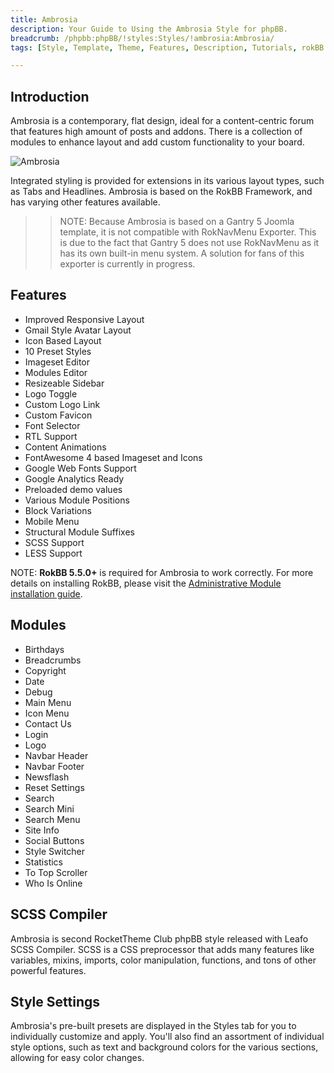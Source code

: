 ```yaml
---
title: Ambrosia
description: Your Guide to Using the Ambrosia Style for phpBB.
breadcrumb: /phpbb:phpBB/!styles:Styles/!ambrosia:Ambrosia/
tags: [Style, Template, Theme, Features, Description, Tutorials, rokBB 5]

---
```


Introduction
-----

Ambrosia is a contemporary, flat design, ideal for a content-centric forum that features high amount of posts and addons. There is a collection of modules to enhance layout and add custom functionality to your board.

![Ambrosia](ambrosia.png)

Integrated styling is provided for extensions in its various layout types, such as Tabs and Headlines. Ambrosia is based on the RokBB Framework, and has varying other features available.

>> NOTE: Because Ambrosia is based on a Gantry 5 Joomla template, it is not compatible with RokNavMenu Exporter. This is due to the fact that Gantry 5 does not use RokNavMenu as it has its own built-in menu system. A solution for fans of this exporter is currently in progress.

Features
-----

* Improved Responsive Layout
* Gmail Style Avatar Layout
* Icon Based Layout
* 10 Preset Styles
* Imageset Editor
* Modules Editor
* Resizeable Sidebar
* Logo Toggle
* Custom Logo Link
* Custom Favicon
* Font Selector
* RTL Support
* Content Animations
* FontAwesome 4 based Imageset and Icons
* Google Web Fonts Support
* Google Analytics Ready
* Preloaded demo values
* Various Module Positions
* Block Variations
* Mobile Menu
* Structural Module Suffixes
* SCSS Support
* LESS Support

NOTE: **RokBB 5.5.0+** is required for Ambrosia to work correctly. For more details on installing RokBB, please visit the [Administrative Module installation guide](../../start/styles_31.md#installing-administrative-modules).

## Modules

* Birthdays
* Breadcrumbs
* Copyright
* Date
* Debug
* Main Menu
* Icon Menu
* Contact Us
* Login
* Logo
* Navbar Header
* Navbar Footer
* Newsflash
* Reset Settings
* Search
* Search Mini
* Search Menu
* Site Info
* Social Buttons
* Style Switcher
* Statistics
* To Top Scroller
* Who Is Online

## SCSS Compiler

Ambrosia is second RocketTheme Club phpBB style released with Leafo SCSS Compiler. SCSS is a CSS preprocessor that adds many features like variables, mixins, imports, color manipulation, functions, and tons of other powerful features.

## Style Settings

Ambrosia's pre-built presets are displayed in the Styles tab for you to individually customize and apply. You'll also find an assortment of individual style options, such as text and background colors for the various sections, allowing for easy color changes.
